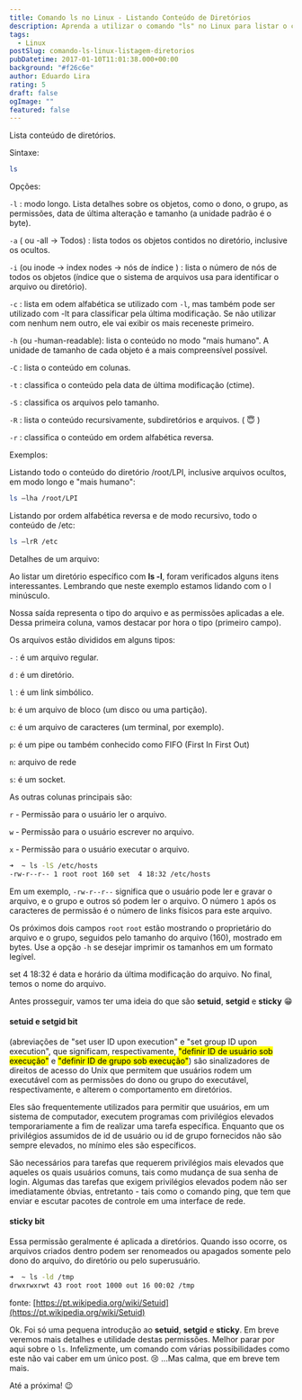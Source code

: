 ```yaml
---
title: Comando ls no Linux - Listando Conteúdo de Diretórios
description: Aprenda a utilizar o comando "ls" no Linux para listar o conteúdo de diretórios, incluindo opções como -l, -a, -i e muito mais. Explore permissões de arquivo e conceitos como setuid, setgid e sticky bit.
tags:
  - Linux
postSlug: comando-ls-linux-listagem-diretorios
pubDatetime: 2017-01-10T11:01:38.000+00:00
background: "#f26c6e"
author: Eduardo Lira
rating: 5
draft: false
ogImage: ""
featured: false
---
```


Lista conteúdo de diretórios.

Sintaxe:

```bash
ls
```

Opções:

`-l` : modo longo. Lista detalhes sobre os objetos, como o dono, o grupo, as permissões, data de última alteração e tamanho (a unidade padrão é o byte).

`-a` ( ou -all -> Todos) : lista todos os objetos contidos no diretório, inclusive os ocultos.

`-i` (ou inode -> index nodes -> nós de índice ) : lista o número de nós de todos os objetos (índice que o sistema de arquivos usa para identificar o arquivo ou diretório).

`-c` : lista em odem alfabética se utilizado com `-l`, mas também pode ser utilizado com -lt para classificar pela última modificação. Se não utilizar com nenhum nem outro, ele vai exibir os mais receneste primeiro.

`-h` (ou -human-readable): lista o conteúdo no modo "mais humano". A unidade de tamanho de cada objeto é a mais compreensível possível.

`-C` : lista o conteúdo em colunas.

`-t` : classifica o conteúdo pela data de última modificação (ctime).

`-S` : classifica os arquivos pelo tamanho.

`-R` : lista o conteúdo recursivamente, subdiretórios e arquivos. ( :innocent: )

`-r` : classifica o conteúdo em ordem alfabética reversa.

Exemplos:

Listando todo o conteúdo do diretório /root/LPI, inclusive arquivos ocultos, em modo longo e "mais humano":

```bash
ls –lha /root/LPI
```

Listando por ordem alfabética reversa e de modo recursivo, todo o conteúdo de /etc:

```bash
ls –lrR /etc
```

Detalhes de um arquivo:

Ao listar um diretório específico com **ls -l**, foram verificados alguns itens interessantes. Lembrando que neste exemplo estamos lidando com o l minúsculo.

Nossa saída representa o tipo do arquivo e as permissões aplicadas a ele. Dessa primeira coluna, vamos destacar por hora o tipo (primeiro campo).

Os arquivos estão divididos em alguns tipos:

`-` : é um arquivo regular.

`d` : é um diretório.

`l` : é um link simbólico.

`b`: é um arquivo de bloco (um disco ou uma partição).

`c`: é um arquivo de caracteres (um terminal, por exemplo).

`p`: é um pipe ou também conhecido como FIFO (First In First Out)

`n`: arquivo de rede

`s`: é um socket.

As outras colunas principais são:

`r` - Permissão para o usuário ler o arquivo.

`w` - Permissão para o usuário escrever no arquivo.

`x` - Permissão para o usuário executar o arquivo.

```bash
➜  ~ ls -lS /etc/hosts
-rw-r--r-- 1 root root 160 set  4 18:32 /etc/hosts
```

Em um exemplo, `-rw-r--r--` significa que o usuário pode ler e gravar o arquivo, e o grupo e outros só podem ler o arquivo. O número `1` após os caracteres de permissão é o número de links físicos para este arquivo.

Os próximos dois campos `root` `root` estão mostrando o proprietário do arquivo e o grupo, seguidos pelo tamanho do arquivo (160), mostrado em bytes. Use a opção `-h` se desejar imprimir os tamanhos em um formato legível.

set 4 18:32 é data e horário da última modificação do arquivo. No final, temos o nome do arquivo.

Antes prosseguir, vamos ter uma ideia do que são **setuid**, **setgid** e **sticky** :grin:

#### setuid e setgid bit

(abreviações de "set user ID upon execution" e "set group ID upon execution", que significam, respectivamente, <mark>"definir ID de usuário sob execução"</mark> e <mark>"definir ID de grupo sob execução"</mark>) são sinalizadores de direitos de acesso do Unix que permitem que usuários rodem um executável com as permissões do dono ou grupo do executável, respectivamente, e alterem o comportamento em diretórios.

Eles são frequentemente utilizados para permitir que usuários, em um sistema de computador, executem programas com privilégios elevados temporariamente a fim de realizar uma tarefa específica. Enquanto que os privilégios assumidos de id de usuário ou id de grupo fornecidos não são sempre elevados, no mínimo eles são específicos.

São necessários para tarefas que requerem privilégios mais elevados que aqueles os quais usuários comuns, tais como mudança de sua senha de login. Algumas das tarefas que exigem privilégios elevados podem não ser imediatamente óbvias, entretanto - tais como o comando ping, que tem que enviar e escutar pacotes de controle em uma interface de rede.

#### sticky bit

Essa permissão geralmente é aplicada a diretórios. Quando isso ocorre, os arquivos criados dentro podem ser renomeados ou apagados somente pelo dono do arquivo, do diretório ou pelo superusuário.

```bash
➜  ~ ls -ld /tmp
drwxrwxrwt 43 root root 1000 out 16 00:02 /tmp
```

fonte: [https://pt.wikipedia.org/wiki/Setuid](https://pt.wikipedia.org/wiki/Setuid)

Ok. Foi só uma pequena introdução ao **setuid**, **setgid** e **sticky**. Em breve veremos mais detalhes e utilidade destas permissões. Melhor parar por aqui sobre o `ls`. Infelizmente, um comando com várias possibilidades como este não vai caber em um único post. :cry: ...Mas calma, que em breve tem mais.

Até a próxima! :wink:
